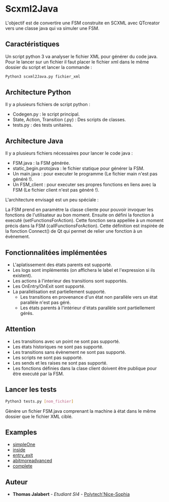 # Scxml2Java

L'objectif est de convertire une FSM construite en SCXML avec QTcreator vers une classe java qui va simuler une FSM.

## Caractéristiques

Un script python 3 va analyser le fichier XML pour générer du code java.
Pour le lancer sur un fichier il faut placer le fichier xml dans le même dossier du script et lancer la commande :

```bash
Python3 scxml2Java.py fichier_xml
```

## Architecture Python

Il y a plusieurs fichiers de script python :

* Codegen.py : le script principal.
* State, Action, Transition (.py) : Des scripts de classes.
* tests.py : des tests unitaires.

## Architecture Java

Il y a plusieurs fichiers nécessaires pour lancer le code java :

* FSM.java : la FSM générée.
* static_begin.protojava : le fichier statique pour générer la FSM.
* Un main.java : pour executer le programme (Le fichier main n'est pas généré !).
* Un FSM_client : pour executer ses propres fonctions en liens avec la FSM (Le fichier client n'est pas généré !).

L'architecture envisagé est un peu spéciale :

La FSM prend en paramètre la classe cliente pour pouvoir invoquer les fonctions de l'utilisateur au bon moment.
Ensuite on défini la fonction à executé (setFunctionsForAction).
Cette fonction sera appellée à un moment précis dans la FSM (callFunctionsForAction).
Cette définition est inspirée de la fonction Connect() de Qt qui permet de relier une fonction à un évènement.


## Fonctionnalitées implémentées

* L'aplatissement des états parents est supporté.
* Les logs sont implémentés (on affichera le label et l'expression si ils existent).
* Les actions à l'interieur des transitions sont supportés.
* Les OnEntry/OnExit sont supporté.
* La parallélisation est partiellement supporté.
  * Les transitions en provenance d'un état non parallèle vers un état parallèle n'est pas géré.
  * Les états parents à l'intérieur d'états parallèle sont partiellement gérés.

## Attention

* Les transitions avec un point ne sont pas supporté.
* Les états historiques ne sont pas supporté.
* Les transitions sans évènement ne sont pas supporté.
* Les scripts ne sont pas supporté.
* Les sends et les raises ne sont pas supporté.
* Les fonctions définies dans la clase client doivent être publique pour être executé par la FSM.

## Lancer les tests

```bash
Python3 tests.py [nom_fichier]
```

Gènère un fichier FSM.java comprenant la machine à état dans le même dossier que le fichier XML ciblé.

## Examples

* [simpleOne](https://github.com/atthom/Scxml2Java/tree/master/examples/simpleOne)
* [inside](https://github.com/atthom/Scxml2Java/tree/master/examples/inside)
* [entry_exit](https://github.com/atthom/Scxml2Java/tree/master/examples/entry_exit)
* [abitmoreadvanced](https://github.com/atthom/Scxml2Java/tree/master/examples/abitmoreadvanced)
* [complete](https://github.com/atthom/Scxml2Java/tree/master/examples/complete)

## Auteur

* **Thomas Jalabert** - *Etudiant SI4* - [Polytech'Nice-Sophia](http://www.polytechnice.fr/)
